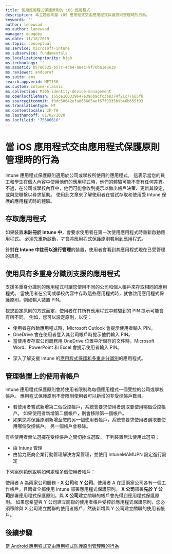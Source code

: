 ```yaml
---
title: 使用應用程式保護原則的 iOS 應用程式
description: 本主題說明當 iOS 應用程式交由應用程式保護原則管理時的行為。
keywords: ''
author: lenewsad
ms.author: lanewsad
manager: dougeby
ms.date: 11/18/2019
ms.topic: conceptual
ms.service: microsoft-intune
ms.subservice: fundamentals
ms.localizationpriority: high
ms.technology: ''
ms.assetid: b57e6525-b57c-4cb4-a84c-9f70ba1e8e19
ms.reviewer: andcerat
ms.suite: ems
search.appverid: MET150
ms.custom: intune-classic
ms.collection: M365-identity-device-management
ms.openlocfilehash: 165ce160339647e396b9cfc3a8374f21c77665f8
ms.sourcegitcommit: f9dc50642efa8656054ef67f9335b9b46b655f93
ms.translationtype: HT
ms.contentlocale: zh-TW
ms.lasthandoff: 01/02/2020
ms.locfileid: "75606616"
---
```

# <a name="what-to-expect-when-your-ios-app-is-managed-by-app-protection-policies"></a>當 iOS 應用程式交由應用程式保護原則管理時的行為

Intune 應用程式保護原則適用於公司或學校所使用的應用程式。 這表示當您的員工和學生在個人內容中使用他們的應用程式時，他們的體驗可能不會有任何差異。 不過，在公司或學校內容中，他們可能會收到提示以做出帳戶決策、更新其設定，或與您聯繫以尋求幫助。 使用此文章來了解使用者在嘗試存取和使用受 Intune 保護的應用程式時的體驗。  

## <a name="access-apps"></a>存取應用程式

如果裝置**未註冊於 Intune 中**，會要求使用者在第一次使用應用程式時重新啟動應用程式。 必須先重新啟動，才會將應用程式保護原則套用到應用程式。

<!--- The following screenshot from the Skype app illustrates this restart request: --->

<!---  ![Screenshot of the iOS device showing PIN prompt](./media/end-user-mam-apps-ios/iOS_AppPINPrompt.png) --->

針對**在 Intune 中註冊以進行管理**的裝置，使用者會看到其應用程式現在已受管理的訊息。

## <a name="use-apps-with-multi-identity-support"></a>使用具有多重身分識別支援的應用程式

支援多重身分識別的應用程式可讓您使用不同的公司和個人帳戶來存取相同的應用程式。 當使用者在公司或學校內容中存取這些應用程式時，就會啟用應用程式保護原則，例如輸入裝置 PIN。   

視您設定原則的方式而定，使用者在其所有應用程式中體驗到的 PIN 提示可能會有所不同。  例如，您可以設定原則，以便：       
* 使用者在啟動應用程式時，Microsoft Outlook 會提示使用者輸入 PIN。 
* OneDrive 會在使用者登入其公司帳戶時提示他們輸入 PIN。  
* 當使用者存取公司商務用 OneDrive 位置中所儲存的文件時，Microsoft Word、PowerPoint 和 Excel 會提示使用者輸入 PIN。  

- 深入了解支援 Intune 的[應用程式保護和多重身分識別](https://www.microsoft.com/cloud-platform/microsoft-intune-apps)的應用程式。  

## <a name="manage-user-accounts-on-the-device"></a>管理裝置上的使用者帳戶  

Intune 應用程式保護原則會將使用者限制為每個應用程式一個受控的公司或學校帳戶。 應用程式保護原則不會限制使用者可以新增的非受控帳戶數目。   

- 若使用者嘗試新增第二個受控帳戶，系統會要求使用者選取要使用哪個受控帳戶。 如果使用者新增第二個帳戶，則會移除第一個帳戶。
- 如果您將保護原則新增至您的另一個使用者帳戶，系統會要求使用者選取要使用哪個受控帳戶。 另一個帳戶會移除。 

有些使用者無法選擇在受控帳戶之間切換或選取。 下列裝置無法使用此選項：
* 由 Intune 管理  
* 由協力廠商企業行動管理解決方案管理，並使用 IntuneMAMUPN 設定進行設定 

下列案例範例說明如何處理多個使用者帳戶：  

使用者 A 為兩家公司服務 - **X 公司**和 **Y 公司**。使用者 A 在這兩家公司各有一個工作帳戶，且兩者全都使用 Intune 部署應用程式保護原則。 **X 公司**部署**先於** **Y 公司**部署應用程式保護原則。與 **X 公司**建立關聯的帳戶會先得到應用程式保護原則。 如果您希望與 Y 公司建立關聯的使用者帳戶受控於應用程式保護原則，您必須移除與 X 公司建立關聯的使用者帳戶，然後新增與 Y 公司建立關聯的使用者帳戶。  

## <a name="next-steps"></a>後續步驟

[當 Android 應用程式交由應用程式防護原則管理時的行為](end-user-mam-apps-android.md)
